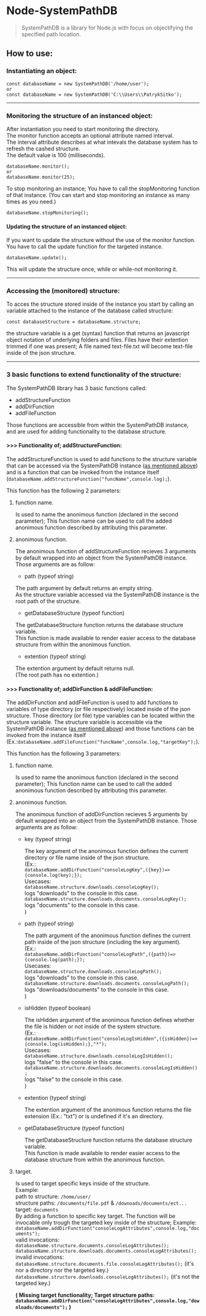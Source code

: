 # Node-SystemPathDB

> SystemPathDB is a library for Node.js with focus on objectifying the specified path location.

## How to use:

### Instantiating an object:

    const databaseName = new SystemPathDB('/home/user');
    or
    const databaseName = new SystemPathDB('C:\\Users\\PatrykSitko');

---

### Monitoring the structure of an instanced object:

After instantiation you need to start monitoring the directory.
<br>
The monitor function accepts an optional attribute named interval.
<br>
The interval attribute describes at what intevals the database system has to refresh the cashed structure.
<br>
The default value is 100 (milliseconds).

    databaseName.monitor();
    or
    databaseName.monitor(25);

To stop monitoring an instance; You have to call the stopMonitoring function of that instance.
(You can start and stop monitoring an instance as many times as you need.)

    databaseName.stopMonitoring();

#### Updating the structure of an instanced object:

If you want to update the structure without the use of the monitor function. You have to call the update function for the targeted instance.

    databaseName.update();

This will update the structure once, while or while-not monitoring it.

---

### Accessing the (monitored) structure:

To acces the structure stored inside of the instance you start by calling an variable attached to the instance of the database called structure:

    const databaseStructure = databaseName.structure;

the structure variable is a get (syntax) function that returns an javascript object notation of underlying folders and files. Files have their extention trimmed if one was present; A file named text-file.txt will become text-file inside of the json structure.

---

### 3 basic functions to extend functionality of the structure:

The SystemPathDB library has 3 basic functions called:

- addStructureFunction
- addDirFunction
- addFileFunction

Those functions are accessible from within the SystemPathDB instance,
<br>
and are used for adding functionality to the database structure.

#### >>> Functionality of; addStructureFunction:

The addStructureFunction is used to add functions to the structure variable that can be accessed via the SystemPathDB instance ([as mentioned above](#accessing-the-monitored-structure)) and is a function that can be invoked from the instance itself (`databaseName.addStructureFunction("funcName",console.log);`).

This function has the following 2 parameters:

1. function name.

   Is used to name the anonimous function (declared in the second parameter); This function name can be used to call the added anonimous function described by attributing this parameter.

2. anonimous function.

   The anonimous function of addStructureFunction recieves 3 arguments by default wrapped into an object from the SystemPathDB instance. Those arguments are as follow:

   - path (typeof string)

   The path argument by default returns an empty string.
   <br>
   As the structure variable accessed via the SystemPathDB instance is the root path of the structure.

   - getDatabaseStructure (typeof function)

   The getDatabaseStructure function returns the database structure variable.
   <br>
   This function is made available to render easier access to the database structure from within the anonimous function.

   - extention (typeof string)

   The extention argument by default returns null.
   <br>
   (The root path has no extention.)

#### >>> Functionality of; addDirFunction & addFileFunction:

The addDirFunction and addFileFunction is used to add functions to variables of type directory (or file respectively) located inside of the json structure. Those directory (or file) type variables can be located within the structure variable. The structure variable is accessible via the SystemPathDB instance ([as mentioned above](#accessing-the-monitored-structure)) and those functions can be invoked from the instance itself (Ex.:`databaseName.addFileFunction("funcName",console.log,"targetKey");`).

This function has the following 3 parameters:

1. function name.

   Is used to name the anonimous function (declared in the second parameter); This function name can be used to call the added anonimous function described by attributing this parameter.

2. anonimous function.

   The anonimous function of addDirFunction recieves 5 arguments by default wrapped into an object from the SystemPathDB instance. Those arguments are as follow:

   - key (typeof string)

     The key argument of the anonimous function defines the current directory or file name inside of the json structure.
     <br>
     (Ex.:
     <br>
     `databaseName.addDirFunction("consoleLogKey",({key})=>{console.log(key);});`
     <br>
     Usecases:
     <br>
     `databaseName.structure.downloads.consoleLogKey();`
     <br>
     logs "downloads" to the console in this case.
     <br>
     `databaseName.structure.downloads.documents.consoleLogKey();`
     <br>
     logs "documents" to the console in this case.
     <br>
     )

   - path (typeof string)

     The path argument of the anonimous function defines the current path inside of the json structure (including the key argument).
     <br>
     (Ex.:
     <br>
     `databaseName.addDirFunction("consoleLogPath",({path})=>{console.log(path);});`
     <br>
     Usecases:
     <br>
     `databaseName.structure.downloads.consoleLogPath();`
     <br>
     logs "downloads" to the console in this case.
     <br>
     `databaseName.structure.downloads.documents.consoleLogPath();`
     <br>
     logs "downloads/documents" to the console in this case.
     <br>
     )

   - isHidden (typeof boolean)

     The isHidden argument of the anonimous function defines whether the file is hidden or not inside of the system structure.
     <br>
     (Ex.:
     <br>
     `databaseName.addDirFunction("consoleLogIsHidden",({isHidden})=>{console.log(isHidden);},"*");`
     <br>
     Usecases:
     <br>
     `databaseName.structure.downloads.consoleLogIsHidden();`
     <br>
     logs "false" to the console in this case.
     <br>
     `databaseName.structure.downloads.documents.consoleLogIsHidden();`
     <br>
     logs "false" to the console in this case.
     <br>
     )

   - extention (typeof string)

     The extention argument of the anonimous function returns the file extension (Ex.: "txt") or is undefined if it's an directory.

   - getDatabaseStructure (typeof function)

     The getDatabaseStructure function returns the database structure variable.
     <br>
     This function is made available to render easier access to the database structure from within the anonimous function.

3. target.

   Is used to target specific keys inside of the structure.
   <br>
   Example:
   <br>
   path to structure: `/home/user/`
   <br>
   structure paths: `/documents/file.pdf` &
   `/downoads/documents/ect...`
   <br>
   target: `documents`
   <br>
   By adding a function to specific key target. The function will be invocable only trough the targeted key inside of the structure; Example:
   <br>
   `databaseName.addDirFunction("consoleLogAttributes",console.log,"documents");`
   <br>
   valid invocations:
   <br>
   `databaseName.structure.documents.consoleLogAttributes();`
   <br>
   `databaseName.structure.downloads.documents.consoleLogAttributes();`
   <br>
   invalid invocations:
   <br>
   `databaseName.structure.documents.file.consoleLogAttributes();` (it's nor a directory nor the targeted key.)
   <br>
   `databaseName.structure.downloads.consoleLogAttributes();` (it's not the targeted key.)

   **(
   Missing target functionality; Target structure paths:
   <br>
   `databaseName.addDirFunction("consoleLogAttributes",console.log,"downloads/documents");`
   )**
